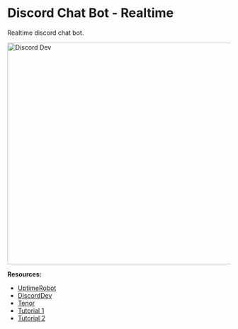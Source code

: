 # Discord Chat Bot - Realtime

Realtime discord chat bot.


<a href="https://developer.apple.com/" target="_blank"> 
<img src="https://global-uploads.webflow.com/5e157548d6f7910beea4e2d6/62a07b53139aec4c1fd07771_discord-logo.png" alt="Discord Dev" width="750" height="500"/>
</a> 


**Resources:**
- [UptimeRobot](https://uptimerobot.com/)
- [DiscordDev](https://discord.com/developers/docs/intro)
- [Tenor](https://tenor.com/search/tener-gifs)
- [Tutorial 1](https://www.youtube.com/watch?v=9P1rB2MY4ZA&ab_channel=TheCodingTrain)
- [Tutorial 2](https://www.youtube.com/watch?v=7rU_KyudGBY&ab_channel=freeCodeCamp.org)

